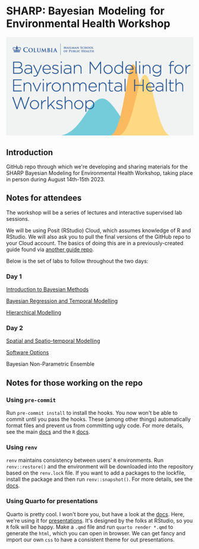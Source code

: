 # SHARP: Bayesian  Modeling  for Environmental Health Workshop

![course logo](assets/bmeh-1200x630.jpg)

## Introduction

GitHub repo through which we're developing and sharing materials for the SHARP Bayesian Modeling for Environmental Health Workshop, taking place in person during August 14th-15th 2023.

## Notes for attendees

The workshop will be a series of lectures and interactive supervised lab sessions.

We will be using Posit (RStudio) Cloud, which assumes knowledge of R and RStudio. We will also ask you to pull the final versions of the GitHub repo to your Cloud account. The basics of doing this are in a previously-created guide found via [another guide repo](https://github.com/rmp15/rstudio_cloud_tutorial/tree/main).

Below is the set of labs to follow throughout the two days:

### Day 1

[Introduction to Bayesian Methods](/labs/introduction_to_bayesian_methods/introduction_to_bayesian_methods.qmd)

[Bayesian Regression and Temporal Modelling](/labs/bayesian_regression_and_temporal_modelling/bayesian_regression_and_temporal_modelling.qmd)

[Hierarchical Modelling](/labs/hierarchical_modelling/hierarchical_modelling.qmd)

### Day 2

[Spatial and Spatio-temporal Modelling](/labs/spatiotemporal_models/spatiotemporal_models_partA.qmd)

[Software Options](/labs/software_options/software_options.qmd)

Bayesian Non-Parametric Ensemble

## Notes for those working on the repo

### Using `pre-commit`

Run `pre-commit install` to install the hooks. You now won't be able to commit until you pass the hooks. These (among other things) automatically format files and prevent us from committing ugly code. For more details, see the main [docs](https://pre-commit.com/) and the `R` [docs](https://lorenzwalthert.github.io/precommit/).

### Using `renv`

`renv` maintains consistency between users' `R` environments. Run `renv::restore()` and the environment will be downloaded into the repository based on the `renv.lock` file. If you want to add a packages to the lockfile, install the package and then run `renv::snapshot()`. For more details, see the [docs](https://rstudio.github.io/renv/articles/renv.html).

### Using Quarto for presentations

Quarto is pretty cool. I won't bore you, but have a look at the [docs](https://quarto.org/docs/guide/). Here, we're using it for [presentations](https://quarto.org/docs/presentations/revealjs/). It's designed by the folks at RStudio, so you `R` folk will be happy. Make a `.qmd` file and run `quarto render *.qmd` to generate the `html`, which you can open in browser. We can get fancy and import our own `css` to have a consistent theme for out presentations.
